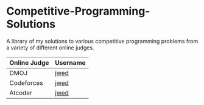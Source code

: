 # Competitive-Programming-Solutions
A library of my solutions to various competitive programming problems from a variety of different online judges.

|Online Judge|Username|
| ------ | ------ |
| DMOJ | [jwed](https://dmoj.ca/user/jwed) |
| Codeforces | [jwed](https://codeforces.com/profile/jwed) |
| Atcoder | [jwed](https://atcoder.jp/users/jwed) |